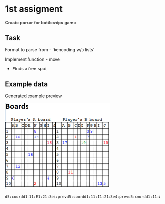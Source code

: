 # 1st assigment

Create parser for battleships game

## Task

Format to parse from - 'bencoding w/o lists'

Implement function - move

- Finds a free spot


## Example data

Generated example preview 

![Boards example](img/battleshipsBoards.png "Boards example")

```
d5:coordd1:11:E1:21:3e4:prevd5:coordd1:11:I1:21:3e4:prevd5:coordd1:11:A1:21:3e4:prevd5:coordd1:11:E1:21:5e4:prevd5:coordd1:11:J1:21:3e4:prevd5:coordd1:11:F1:21:2e4:prevd5:coordd1:11:I1:22:10e4:prevd5:coordd1:11:B1:21:7e4:prevd5:coordd1:11:B1:21:8e4:prevd5:coordd1:11:B1:21:2e4:prevd5:coordd1:11:G1:21:1e4:prevd5:coordd1:11:F1:21:1e4:prevd5:coordd1:11:F1:21:2e4:prevd5:coordd1:11:A1:21:9e4:prevd5:coordd1:11:J1:22:10e4:prevd5:coordd1:11:I1:21:9e4:prevd5:coordd1:11:F1:21:1e4:prevd5:coordd1:11:F1:22:10e4:prevd5:coordd1:11:C1:21:2ee6:result3:HITe6:result3:HITe6:result4:MISSe6:result4:MISSe6:result4:MISSe6:result4:MISSe6:result4:MISSe6:result4:MISSe6:result4:MISSe6:result4:MISSe6:result3:HITe6:result4:MISSe6:result4:MISSe6:result4:MISSe6:result3:HITe6:result4:MISSe6:result4:MISSe6:result3:HITe
```


